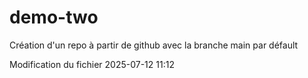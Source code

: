 # demo-two

Création d'un repo à partir de github avec la branche main par défault



Modification du fichier 2025-07-12 11:12

